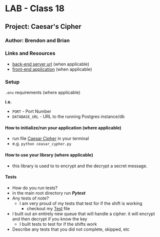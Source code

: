 # LAB - Class 18
## Project: Caesar's Cipher
### Author: Brendon and Brian
### Links and Resources
- [back-end server url](#) (when applicable)
- [front-end application](#) (when applicable)
### Setup
`.env` requirements (where applicable)

**i.e.**

- `PORT` - Port Number
- `DATABASE_URL` - URL to the running Postgres instance/db
#### How to initialize/run your application (where applicable)
- run file [Caesar Cipher](ceasar_cypher.py) in your terminal
- e.g. `python ceasar_cypher.py`
#### How to use your library (where applicable)
- this library is used to to encrypt and the decrypt a secret message. 
#### Tests
- How do you run tests?
- in the main root directory run ***Pytest*** 
- Any tests of note?
  - I am very proud of my tests that test for if the shift is working
    - checkout my [Test](./tests/test_clock_queue.py) file
- I built out an entirely new queue that will handle a cipher. it will encrypt and then decrypt if you know the key
  - I built tests to test for if the shifts work
- Describe any tests that you did not complete, skipped, etc